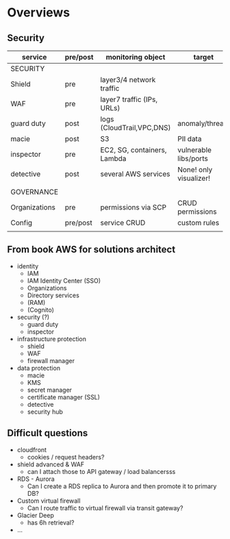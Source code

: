# Overviews

## Security

| service       | pre/post | monitoring object           | target                 | trigger   |
| ------------- | -------- | --------------------------- | ---------------------- | --------- |
| SECURITY      |          |                             |                        |           |
| Shield        | pre      | layer3/4 network traffic    |                        | always    |
| WAF           | pre      | layer7 traffic (IPs, URLs)  |                        | always    |
| guard duty    | post     | logs (CloudTrail,VPC,DNS)   | anomaly/threats        | always    |
| macie         | post     | S3                          | PII data               | always    |
| inspector     | pre      | EC2, SG, containers, Lambda | vulnerable libs/ports  | triggered |
| detective     | post     | several AWS services        | None! only visualizer! | triggered |
|               |          |                             |                        |           |
| GOVERNANCE    |          |                             |                        |           |
| Organizations | pre      | permissions via SCP         | CRUD permissions       | always    |
| Config        | pre/post | service CRUD                | custom rules           | always    |
|               |          |                             |                        |           |

## From book AWS for solutions architect

- identity
  - IAM
  - IAM Identity Center (SSO)
  - Organizations
  - Directory services
  - (RAM)
  - (Cognito)
- security (?)
  - guard duty
  - inspector
- infrastructure protection
  - shield
  - WAF
  - firewall manager
- data protection
  - macie
  - KMS
  - secret manager
  - certificate manager (SSL)
  - detective
  - security hub

## Difficult questions

- cloudfront
  - cookies / request headers?
- shield advanced & WAF
  - can I attach those to API gateway / load balancersss
- RDS - Aurora
  - Can I create a RDS replica to Aurora and then promote it to primary DB?
- Custom virtual firewall
  - Can I route traffic to virtual firewall via transit gateway?
- Glacier Deep
  - has 6h retrieval?
- ...
